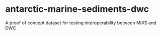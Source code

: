 # antarctic-marine-sediments-dwc
A proof of concept dataset for testing interoperability between MiXS and DWC
